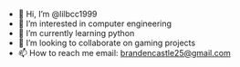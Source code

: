 - 👋 Hi, I’m @lilbcc1999
- 👀 I’m interested in computer engineering
- 🌱 I’m currently learning python
- 💞️ I’m looking to collaborate on gaming projects
- 📫 How to reach me email: brandencastle25@gmail.com 

<!---
lilbcc1999/lilbcc1999 is a ✨ special ✨ repository because its `README.md` (this file) appears on your GitHub profile.
You can click the Preview link to take a look at your changes.
--->

